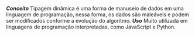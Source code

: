 ***Conceito***
	Tipagem dinâmica é uma forma de manuseio de dados em uma linguagem de programação, nessa forma, os dados são maleáveis e podem ser modificados conforme a evolução do algoritmo. 
***Uso***
	Muito utilizada em linguagens de programação interpretadas, como JavaScript e Python.